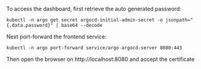 To access the dashboard, first retrieve the auto generated password:

```
kubectl -n argo get secret argocd-initial-admin-secret -o jsonpath="{.data.password}" | base64 --decode
```

Next port-forward the frontend service:

```
kubectl -n argo port-forward service/argo-argocd-server 8080:443
```

Then open the browser on http://localhost:8080 and accept the certificate